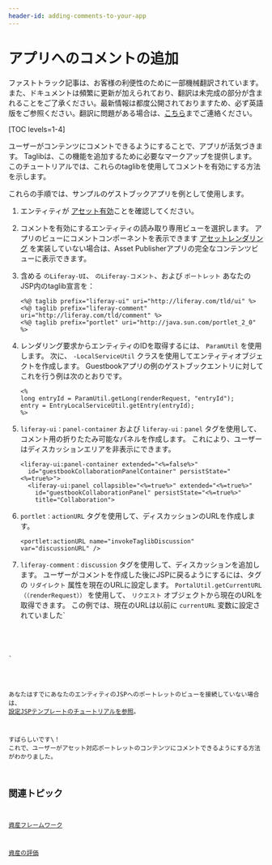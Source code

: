 ```yaml
---
header-id: adding-comments-to-your-app
---
```


# アプリへのコメントの追加

<p class="alert alert-info"><span class="wysiwyg-color-blue120">ファストトラック記事は、お客様の利便性のために一部機械翻訳されています。また、ドキュメントは頻繁に更新が加えられており、翻訳は未完成の部分が含まれることをご了承ください。最新情報は都度公開されておりますため、必ず英語版をご参照ください。翻訳に問題がある場合は、<a href="mailto:support-content-jp@liferay.com">こちら</a>までご連絡ください。</span></p>

[TOC levels=1-4]

ユーザーがコンテンツにコメントできるようにすることで、アプリが活気づきます。 Taglibは、この機能を追加するために必要なマークアップを提供します。 このチュートリアルでは、これらのtaglibを使用してコメントを有効にする方法を示します。

これらの手順では、サンプルのゲストブックアプリを例として使用します。

1.  エンティティが [アセット有効](/docs/7-1/tutorials/-/knowledge_base/t/asset-framework)ことを確認してください。

2.  コメントを有効にするエンティティの読み取り専用ビューを選択します。 アプリのビューにコメントコンポーネントを表示できます [アセットレンダリング](/docs/7-1/tutorials/-/knowledge_base/t/rendering-an-asset) を実装していない場合は、Asset Publisherアプリの完全なコンテンツビューに表示できます。

3.  含める `のLiferay-UI`、 `のLiferay-コメント`、および `ポートレット` あなたのJSP内のtaglib宣言を：
   
        <%@ taglib prefix="liferay-ui" uri="http://liferay.com/tld/ui" %>
        <%@ taglib prefix="liferay-comment" uri="http://liferay.com/tld/comment" %>
        <%@ taglib prefix="portlet" uri="http://java.sun.com/portlet_2_0" %>

4.  レンダリング要求からエンティティのIDを取得するには、 `ParamUtil` を使用します。 次に、 `-LocalServiceUtil` クラスを使用してエンティティオブジェクトを作成します。 Guestbookアプリの例のゲストブックエントリに対してこれを行う例は次のとおりです。
   
        <%
        long entryId = ParamUtil.getLong(renderRequest, "entryId");
        entry = EntryLocalServiceUtil.getEntry(entryId);
        %>

5.  `liferay-ui：panel-container` および `liferay-ui：panel` タグを使用して、コメント用の折りたたみ可能なパネルを作成します。 これにより、ユーザーはディスカッションエリアを非表示にできます。
   
        <liferay-ui:panel-container extended="<%=false%>"
          id="guestbookCollaborationPanelContainer" persistState="<%=true%>">
          <liferay-ui:panel collapsible="<%=true%>" extended="<%=true%>"
            id="guestbookCollaborationPanel" persistState="<%=true%>"
            title="Collaboration">

6.  `portlet：actionURL` タグを使用して、ディスカッションのURLを作成します。
   
        <portlet:actionURL name="invokeTaglibDiscussion" var="discussionURL" />

7.  `liferay-comment：discussion` タグを使用して、ディスカッションを追加します。 ユーザーがコメントを作成した後にJSPに戻るようにするには、タグの `リダイレクト` 属性を現在のURLに設定します。 `PortalUtil.getCurrentURL（（renderRequest））` を使用して、 `リクエスト` オブジェクトから現在のURLを取得できます。 この例では、現在のURLは以前に `currentURL` 変数に設定されていました`
<pre><code>        <liferay-comment:discussion className="<%=Entry.class.getName()%>"
          classPK="<%=entry.getEntryId()%>"
          formAction="<%=discussionURL%>" formName="fm2"
          ratingsEnabled="<%=true%>" redirect="<%=currentURL%>"
          userId="<%=entry.getUserId()%>" />

      </liferay-ui:panel>
    </liferay-ui:panel-container>
`</pre>

あなたはすでにあなたのエンティティのJSPへのポートレットのビューを接続していない場合は、 [設定JSPテンプレートのチュートリアルを参照](/docs/7-1/tutorials/-/knowledge_base/t/configuring-jsp-templates-for-an-asset-renderer)。

すばらしいです\！ これで、ユーザーがアセット対応ポートレットのコンテンツにコメントできるようにする方法がわかりました。

## 関連トピック

[資産フレームワーク](/docs/7-1/tutorials/-/knowledge_base/t/asset-framework)

[資産の評価](/docs/7-1/tutorials/-/knowledge_base/t/rating-assets)
